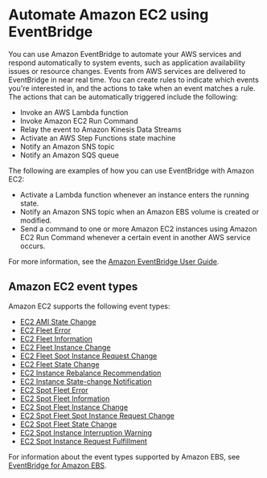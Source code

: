 # Automate Amazon EC2 using EventBridge<a name="automating_with_eventbridge"></a>

You can use Amazon EventBridge to automate your AWS services and respond automatically to system events, such as application availability issues or resource changes\. Events from AWS services are delivered to EventBridge in near real time\. You can create rules to indicate which events you're interested in, and the actions to take when an event matches a rule\. The actions that can be automatically triggered include the following:
+ Invoke an AWS Lambda function
+ Invoke Amazon EC2 Run Command
+ Relay the event to Amazon Kinesis Data Streams
+ Activate an AWS Step Functions state machine
+ Notify an Amazon SNS topic
+ Notify an Amazon SQS queue

The following are examples of how you can use EventBridge with Amazon EC2:
+ Activate a Lambda function whenever an instance enters the running state\.
+ Notify an Amazon SNS topic when an Amazon EBS volume is created or modified\.
+ Send a command to one or more Amazon EC2 instances using Amazon EC2 Run Command whenever a certain event in another AWS service occurs\.

For more information, see the [Amazon EventBridge User Guide](https://docs.aws.amazon.com/eventbridge/latest/userguide/)\.

## Amazon EC2 event types<a name="ec2-events-eventbridge"></a>

Amazon EC2 supports the following event types:
+ [EC2 AMI State Change](monitor-ami-events.md#ami-events)
+ [EC2 Fleet Error](ec2-fleet-event-types.md#ec2-fleet-config-not-valid)
+ [EC2 Fleet Information](ec2-fleet-event-types.md#ec2-fleet-info)
+ [EC2 Fleet Instance Change](ec2-fleet-event-types.md#ec2-fleet-instance-change)
+ [EC2 Fleet Spot Instance Request Change](ec2-fleet-event-types.md#ec2-fleet-spot-instance-request-change)
+ [EC2 Fleet State Change](ec2-fleet-event-types.md#ec2-fleet-state-change)
+ [EC2 Instance Rebalance Recommendation](rebalance-recommendations.md#cp-eventbridge)
+ [EC2 Instance State\-change Notification](monitoring-instance-state-changes.md)
+ [EC2 Spot Fleet Error](spot-fleet-event-types.md#spot-fleet-config-not-valid)
+ [EC2 Spot Fleet Information](spot-fleet-event-types.md#spot-fleet-info)
+ [EC2 Spot Fleet Instance Change](spot-fleet-event-types.md#spot-fleet-instance-change)
+ [EC2 Spot Fleet Spot Instance Request Change](spot-fleet-event-types.md#spot-fleet-spot-instance-request-change)
+ [EC2 Spot Fleet State Change](spot-fleet-event-types.md#spot-fleet-state-change)
+ [EC2 Spot Instance Interruption Warning](spot-instance-termination-notices.md#ec2-spot-instance-interruption-warning-event)
+ [EC2 Spot Instance Request Fulfillment](spot-request-status.md#spot-request-fulfillment-event)

For information about the event types supported by Amazon EBS, see [EventBridge for Amazon EBS](ebs-cloud-watch-events.md)\.